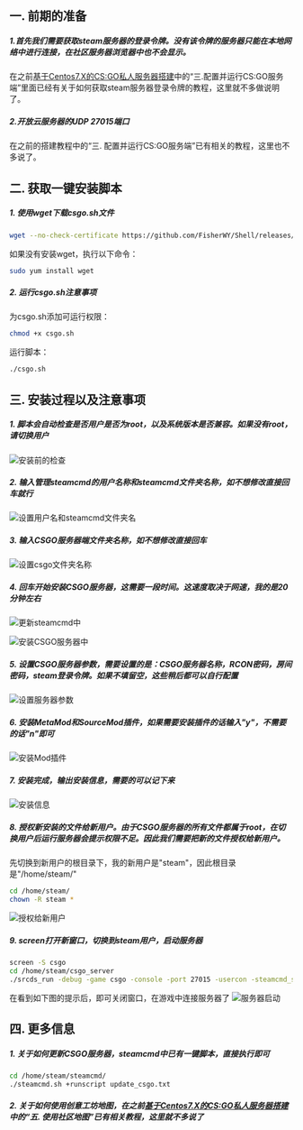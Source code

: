 ## 一. 前期的准备 ##
##### 1.首先我们需要获取steam服务器的登录令牌。没有该令牌的服务器只能在本地网络中进行连接，在社区服务器浏览器中也不会显示。
在之前[基于Centos7.X的CS:GO私人服务器搭建](https://www.jianshu.com/p/b2cde3ba7908)中的“三.配置并运行CS:GO服务端”里面已经有关于如何获取steam服务器登录令牌的教程，这里就不多做说明了。

##### 2.开放云服务器的UDP 27015端口
在之前的搭建教程中的“三. 配置并运行CS:GO服务端”已有相关的教程，这里也不多说了。

## 二. 获取一键安装脚本 ##
##### 1. 使用wget下载csgo.sh文件
```sh
wget --no-check-certificate https://github.com/FisherWY/Shell/releases/download/0.2/csgo.sh
```
如果没有安装wget，执行以下命令：
```sh
sudo yum install wget
```
##### 2. 运行csgo.sh注意事项
为csgo.sh添加可运行权限：
```sh
chmod +x csgo.sh
```
运行脚本：
```sh
./csgo.sh
```

## 三. 安装过程以及注意事项 ##
##### 1. 脚本会自动检查是否用户是否为root，以及系统版本是否兼容。如果没有root，请切换用户
![安装前的检查](../images/pic1.png)

##### 2. 输入管理steamcmd的用户名称和steamcmd文件夹名称，如不想修改直接回车就行
![设置用户名和steamcmd文件夹名](../images/pic2.png)

##### 3. 输入CSGO服务器端文件夹名称，如不想修改直接回车
![设置csgo文件夹名称](../images/pic3.png)

##### 4. 回车开始安装CSGO服务器，这需要一段时间。这速度取决于网速，我的是20分钟左右
![更新steamcmd中](../images/pic4.png)

![安装CSGO服务器中](../images/pic5.png)

##### 5. 设置CSGO服务器参数，需要设置的是：CSGO服务器名称，RCON密码，房间密码，steam登录令牌。如果不填留空，这些稍后都可以自行配置
![设置服务器参数](../images/pic6.png)

##### 6. 安装MetaMod和SourceMod插件，如果需要安装插件的话输入"y"，不需要的话"n"即可
![安装Mod插件](../images/pic7.png)

##### 7. 安装完成，输出安装信息，需要的可以记下来
![安装信息](../images/pic8.png)

##### 8. 授权新安装的文件给新用户。由于CSGO服务器的所有文件都属于root，在切换用户后运行服务器会提示权限不足。因此我们需要把新的文件授权给新用户。
先切换到新用户的根目录下，我的新用户是"steam"，因此根目录是"/home/steam/"
```sh
cd /home/steam/
chown -R steam *
```
![授权给新用户](../images/pic9.png)

##### 9. screen打开新窗口，切换到steam用户，启动服务器
```sh
screen -S csgo
cd /home/steam/csgo_server
./srcds_run -debug -game csgo -console -port 27015 -usercon -steamcmd_script /home/steam/steamcmd/update.txt -steam_dir /home/steam/ +map de_mirage
```
在看到如下图的提示后，即可关闭窗口，在游戏中连接服务器了
![服务器启动](../images/pic10.png)

## 四. 更多信息
##### 1. 关于如何更新CSGO服务器，steamcmd中已有一键脚本，直接执行即可
```sh
cd /home/steam/steamcmd/
./steamcmd.sh +runscript update_csgo.txt
```

##### 2. 关于如何使用创意工坊地图，在之前[基于Centos7.X的CS:GO私人服务器搭建](https://www.jianshu.com/p/b2cde3ba7908)中的“五. 使用社区地图”已有相关教程，这里就不多说了
